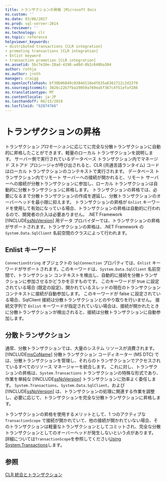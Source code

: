 ```yaml
---
title: トランザクションの昇格 |Microsoft Docs
ms.custom: ''
ms.date: 03/06/2017
ms.prod: sql-server-2014
ms.reviewer: ''
ms.technology: clr
ms.topic: reference
helpviewer_keywords:
- distributed transactions [CLR integration]
- promoting transactions [CLR integration]
- Enlist keyword
- transaction promotion [CLR integration]
ms.assetid: 5bc7e26e-28ad-4198-a40d-8b2c648ba304
author: rothja
ms.author: jroth
manager: craigg
ms.openlocfilehash: bf30b06849c0384d118edf635a6361712c2d22f0
ms.sourcegitcommit: 3026c22b7fba19059a769ea5f367c4f51efaf286
ms.translationtype: MT
ms.contentlocale: ja-JP
ms.lasthandoff: 06/15/2019
ms.locfileid: "62874766"
---
```

# <a name="transaction-promotion"></a>トランザクションの昇格
  トランザクション*プロモーション*に応じてに完全な分散トランザクションに自動的に昇格したことができます、軽量のローカル トランザクションを説明します。 サーバー側で実行されているデータベース トランザクション内でマネージド ストアド プロシージャが呼び出されると、CLR (共通言語ランタイム) コードはローカル トランザクションのコンテキストで実行されます。  データベース トランザクション内でリモート サーバーへの接続が開かれると、リモート サーバーへの接続が分散トランザクションに参加し、ローカル トランザクションは自動的に分散トランザクションに昇格します。 トランザクションの昇格では、必要になるまで分散トランザクションの作成を遅延し、分散トランザクションのオーバーヘッドを最小限に抑えます。 トランザクションの昇格が `Enlist` キーワードを使用して有効になっている場合、トランザクションの昇格は自動的に行われるので、開発者の介入は必要ありません。 .NET Framework [!INCLUDE[ssNoVersion](../../includes/ssnoversion-md.md)] 用データ プロバイダーでは、トランザクションの昇格がサポートされます。トランザクションの昇格は、.NET Framework の `System.Data.SqlClient` 名前空間のクラスによって行われます。  
  
## <a name="the-enlist-keyword"></a>Enlist キーワード  
 `ConnectionString` オブジェクトの `SqlConnection` プロパティでは、`Enlist` キーワードがサポートされます。このキーワードは、`System.Data.SqlClient` 名前空間で、トランザクション コンテキストを検出し、自動的に接続を分散トランザクションに参加させるかどうかを示すものです。 このキーワードが true に設定されている場合 (既定の設定)、開かれているスレッドの現在のトランザクション コンテキストに接続が自動参加します。 このキーワードが false に設定されている場合、SqlClient 接続は分散トランザクションとのやり取りを行いません。 接続文字列で `Enlist` キーワードが指定されていない場合は、接続が開かれたときに分散トランザクションが検出されると、接続は分散トランザクションに自動参加します。  
  
## <a name="distributed-transactions"></a>分散トランザクション  
 通常、分散トランザクションでは、大量のシステム リソースが消費されます。 [!INCLUDE[msCoName](../../includes/msconame-md.md)] 分散トランザクション コーディネーター (MS DTC) では、分散トランザクションを管理し、それらのトランザクションでアクセスされているすべてのリソース マネージャーを統合します。 これに対し、トランザクションの昇格は、`System.Transactions` トランザクションの特殊な形式であり、作業を単純な [!INCLUDE[ssNoVersion](../../includes/ssnoversion-md.md)] トランザクションに効率よく委任します。 `System.Transactions`、`System.Data.SqlClient`、および [!INCLUDE[ssNoVersion](../../includes/ssnoversion-md.md)] は、トランザクションの処理に関連する作業を調整し、必要に応じて、トランザクションを完全な分散トランザクションに昇格します。  
  
 トランザクションの昇格を使用するメリットとして、1 つのアクティブな `TransactionScope` で接続が開かれていて、他の接続が開かれていない場合、そのトランザクションは軽量なトランザクションとしてコミットされ、完全な分散トランザクションとしてのオーバーヘッドが発生しないという点があります。 詳細については`TransactionScope`を参照してください[Using System.Transactions](../native-client-ole-db-transactions/transactions.md)します。  
  
## <a name="see-also"></a>参照  
 [CLR 統合とトランザクション](clr-integration-and-transactions.md)  
  
  
